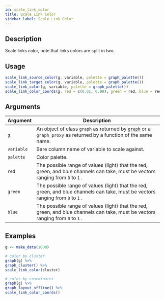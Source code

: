```yaml
---
id: scale_link_color
title: Scale Link Color
sidebar_label: Scale Link Color
---
```


## Description

Scale links color, note that links colors are split in two.


## Usage

```r
scale_link_source_color(g, variable, palette = graph_palette())
scale_link_target_color(g, variable, palette = graph_palette())
scale_link_color(g, variable, palette = graph_palette())
scale_link_color_coords(g, red = c(0.01, 0.99), green = red, blue = red)
```


## Arguments

Argument      |Description
------------- |----------------
`g`     |     An object of class `graph` as returned by [`graph`](#graph) or a `graph_proxy`  as returned by a function of the same name.
`variable`     |     Bare column name of variable to scale against.
`palette`     |     Color palette.
`red`     |     The possible range of values (light) that the red, green, and blue channels can take, must be vectors ranging from `0` to `1` .
`green`     |     The possible range of values (light) that the red, green, and blue channels can take, must be vectors ranging from `0` to `1` .
`blue`     |     The possible range of values (light) that the red, green, and blue channels can take, must be vectors ranging from `0` to `1` .


## Examples

```r
g <- make_data(1000)

# color by cluster
graph(g) %>%
graph_cluster() %>%
scale_link_color(cluster)

# color by coordinates
graph(g) %>%
graph_layout_offline() %>%
scale_link_color_coords()
```


